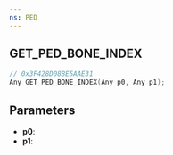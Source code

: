```yaml
---
ns: PED
---
```

## GET_PED_BONE_INDEX

```c
// 0x3F428D08BE5AAE31
Any GET_PED_BONE_INDEX(Any p0, Any p1);
```

## Parameters
* **p0**:
* **p1**:
